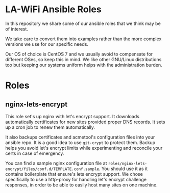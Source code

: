 # LA-WiFi Ansible Roles

In this repository we share some of our ansible roles that we think may be of interest.

We take care to convert them into examples rather than the more complex versions we use
for our specific needs.

Our OS of choice is CentOS 7 and we usually avoid to compensate for different OSes, so
keep this in mind. We like other GNU/Linux distributions too but keeping our systems
uniform helps with the administration burden.

# Roles

## nginx-lets-encrypt

This role set's up nginx with let's encrypt support. It downloads automatically
certificates for new sites provided proper DNS records. It sets up a cron job to
renew them automatically.

It also backups certificates and acmetool's configuration files into your ansible repo.
It is a good idea to use `git-crypt` to protect them. Backup helps you avoid let's
encrypt limits while experimenting and reconcile your certs in case of emergency.

You can find a sample nginx configuration file at
`roles/nginx-lets-encrypt/files/conf.d/TEMPLATE.conf.sample`. You should use it as
it contains boilerplate that ensure's lets encrypt support. We chose specifically
to use a http-proxy for handling let's encrypt challenge responses, in order to be
able to easily host many sites on one machine.
